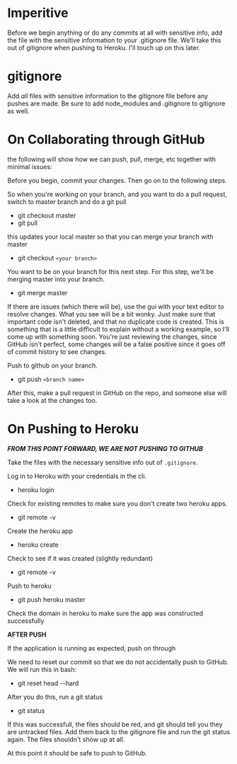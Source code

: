 # **Imperitive**

Before we begin anything or do any commits at all with sensitive info, add the file with the sensitive information to your .gitignore file. We'll take this out of gitignore when pushing to Heroku. I'll touch up on this later.

# **gitignore**

Add *all* files with sensitive information to the gitignore file before any pushes are made. Be sure to add node_modules and .gitignore to gitignore as well.

# **On Collaborating through GitHub**

the following will show how we can push, pull, merge, etc together with minimal issues: 

Before you begin, commit your changes. Then go on to the following steps.

So when you're working on your branch, and you want to do a pull request, switch to master branch and do a git pull

* git checkout master
* git pull

this updates your local master so that you can merge your branch with master

* git checkout `<your branch>`

You want to be on your branch for this next step. For this step, we'll be merging master into your branch. 

* git merge master

If there are issues (which there will be), use the gui with your text editor to resolve changes. What you see will be a bit wonky. Just make sure that important code isn't deleted, and that no duplicate code is created. This is something that is a little difficult to explain without a working example, so I'll come up with something soon. You're just reviewing the changes, since GitHub isn't perfect, some changes will be a false positive since it goes off of commit history to see changes. 

Push to github on your branch.

* git push `<branch name>`

After this, make a pull request in GitHub on the repo, and someone else will take a look at the changes too.

# **On Pushing to Heroku**

***FROM THIS POINT FORWARD, WE ARE NOT PUSHING TO GITHUB***

Take the files with the necessary sensitive info out of `.gitignore`. 

Log in to Heroku with your credentials in the cli.

* heroku login

Check for existing remotes to make sure you don't create two heroku apps.

* git remote -v

Create the heroku app

* heroku create

Check to see if it was created (slightly redundant)

* git remote -v

Push to heroku

* git push heroku master

Check the domain in heroku to make sure the app was constructed successfully

**AFTER PUSH**

If the application is running as expected, push on through

We need to reset our commit so that we do not accidentally push to GitHub. We will run this in bash:

* git reset head --hard

After you do this, run a git status

* git status

If this was successfull, the files should be red, and git should tell you they are untracked files. Add them back to the gitignore file and run the git status again. The files shouldn't show up at all.

At this point it should be safe to push to GitHub.